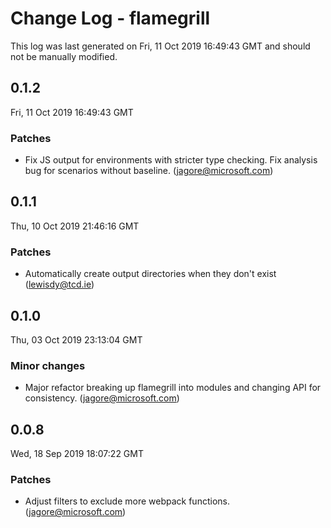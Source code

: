 # Change Log - flamegrill

This log was last generated on Fri, 11 Oct 2019 16:49:43 GMT and should not be manually modified.

## 0.1.2
Fri, 11 Oct 2019 16:49:43 GMT

### Patches

- Fix JS output for environments with stricter type checking. Fix analysis bug for scenarios without baseline. (jagore@microsoft.com)
## 0.1.1
Thu, 10 Oct 2019 21:46:16 GMT

### Patches

- Automatically create output directories when they don't exist (lewisdy@tcd.ie)
## 0.1.0
Thu, 03 Oct 2019 23:13:04 GMT

### Minor changes

- Major refactor breaking up flamegrill into modules and changing API for consistency. (jagore@microsoft.com)
## 0.0.8
Wed, 18 Sep 2019 18:07:22 GMT

### Patches

- Adjust filters to exclude more webpack functions. (jagore@microsoft.com)